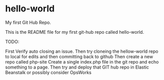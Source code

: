 hello-world
===========

My first Git Hub Repo.

This is the README file for my first git-hub repo called hello-world.

TODO:

First Verify auto closing an issue. 
Then try cloneing the hellow-world repo to local for edits and then committing back to github
Then create a new repo called php-site
Create a single index.php file in the git repo and echo something to a page. 
Then try and deploy that GIT hub repo in Elastic Beanstalk or possibly consider OpsWorks
